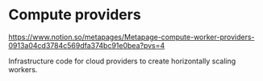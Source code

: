 # Compute providers

https://www.notion.so/metapages/Metapage-compute-worker-providers-0913a04cd3784c569dfa374bc91e0bea?pvs=4

Infrastructure code for cloud providers to create horizontally scaling workers.

